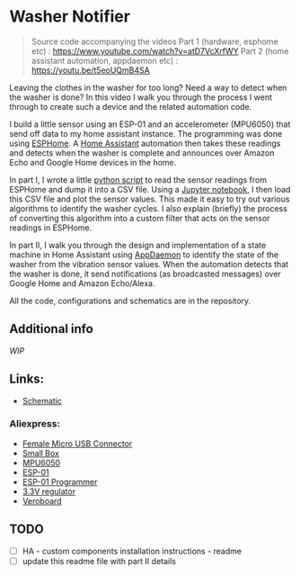 # Washer Notifier

> Source code accompanying the videos 
> Part 1 (hardware, esphome etc) : <https://www.youtube.com/watch?v=atD7VcXrfWY>
> Part 2 (home assistant automation, appdaemon etc) : <https://youtu.be/t5eoUQmB4SA>

Leaving the clothes in the washer for too long? Need a way to detect when the washer is done?
In this video I walk you through the process I went through to create such a device and the
related automation code.

I build a little sensor using an ESP-01 and an accelerometer (MPU6050) that send off data to my
home assistant instance. The programming was done using [ESPHome](https://esphome.io/). A
[Home Assistant](https://www.home-assistant.io/) automation then takes these readings and detects
when the washer is complete and announces over Amazon Echo and Google Home devices in the home.

In part I,  I wrote a little [python script](http://bit.ly/36YOT1f)
to read the sensor readings from ESPHome and dump it into a CSV file. Using a
[Jupyter notebook](https://jupyter.org/), I then load this CSV file and plot the 
sensor values. This made it easy to try out various algorithms to identify the washer cycles.
I also explain (briefly) the process of converting this algorithm into
 a custom filter that acts on the sensor readings in ESPHome.

In part II, I walk you through the design and implementation of a state machine in Home Assistant using [AppDaemon](https://www.home-assistant.io/docs/ecosystem/appdaemon/) to identify the state of the washer from the vibration sensor values. When the automation detects that the washer is done, it send notifications (as broadcasted messages) over Google Home and Amazon Echo/Alexa.

All the code, configurations and schematics are in the repository. 

## Additional info

_WIP_

## Links:

* [Schematic](http://bit.ly/2rf4BGa)

### Aliexpress:
* [Female Micro USB Connector](http://s.click.aliexpress.com/e/CWPZ2ZrS)
* [Small Box](http://s.click.aliexpress.com/e/BXgpWTYM)
* [MPU6050](http://s.click.aliexpress.com/e/qs81hpFa)
* [ESP-01](http://s.click.aliexpress.com/e/5LVC1OKM)
* [ESP-01 Programmer](http://s.click.aliexpress.com/e/qNMsgQBm)
* [3.3V regulator](http://s.click.aliexpress.com/e/DyoqPbhW)
* [Veroboard](http://s.click.aliexpress.com/e/FnTQdduy)

## TODO
- [ ] HA - custom components installation instructions - readme
- [ ] update this readme file with part II details